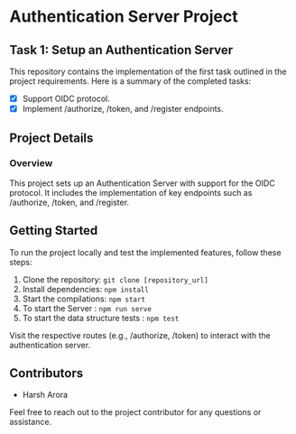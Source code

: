 # Authentication Server Project

## Task 1: Setup an Authentication Server

This repository contains the implementation of the first task outlined in the project requirements. Here is a summary of the completed tasks:

- [x] Support OIDC protocol.
- [x] Implement /authorize, /token, and /register endpoints.

## Project Details

### Overview

This project sets up an Authentication Server with support for the OIDC protocol. It includes the implementation of key endpoints such as /authorize, /token, and /register.

## Getting Started

To run the project locally and test the implemented features, follow these steps:

1. Clone the repository: `git clone [repository_url]`
2. Install dependencies: `npm install`
3. Start the compilations: `npm start`
4. To start the Server : `npm run serve`
5. To start the data structure tests : `npm test`

Visit the respective routes (e.g., /authorize, /token) to interact with the authentication server.

## Contributors

- Harsh Arora

Feel free to reach out to the project contributor for any questions or assistance.
